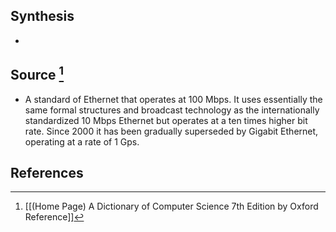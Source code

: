 ## Synthesis
- 
## Source [^1]
- A standard of Ethernet that operates at 100 Mbps. It uses essentially the same formal structures and broadcast technology as the internationally standardized 10 Mbps Ethernet but operates at a ten times higher bit rate. Since 2000 it has been gradually superseded by Gigabit Ethernet, operating at a rate of 1 Gps.
## References

[^1]: [[(Home Page) A Dictionary of Computer Science 7th Edition by Oxford Reference]]
